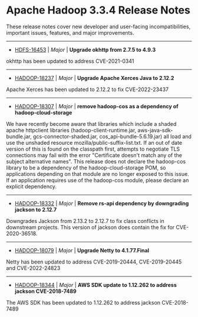 
<!---
# Licensed to the Apache Software Foundation (ASF) under one
# or more contributor license agreements.  See the NOTICE file
# distributed with this work for additional information
# regarding copyright ownership.  The ASF licenses this file
# to you under the Apache License, Version 2.0 (the
# "License"); you may not use this file except in compliance
# with the License.  You may obtain a copy of the License at
#
#     http://www.apache.org/licenses/LICENSE-2.0
#
# Unless required by applicable law or agreed to in writing, software
# distributed under the License is distributed on an "AS IS" BASIS,
# WITHOUT WARRANTIES OR CONDITIONS OF ANY KIND, either express or implied.
# See the License for the specific language governing permissions and
# limitations under the License.
-->
# Apache Hadoop  3.3.4 Release Notes

These release notes cover new developer and user-facing incompatibilities, important issues, features, and major improvements.


---

* [HDFS-16453](https://issues.apache.org/jira/browse/HDFS-16453) | *Major* | **Upgrade okhttp from 2.7.5 to 4.9.3**

okhttp has been updated to address CVE-2021-0341


---

* [HADOOP-18237](https://issues.apache.org/jira/browse/HADOOP-18237) | *Major* | **Upgrade Apache Xerces Java to 2.12.2**

Apache Xerces has been updated  to 2.12.2 to fix CVE-2022-23437


---

* [HADOOP-18307](https://issues.apache.org/jira/browse/HADOOP-18307) | *Major* | **remove hadoop-cos as a dependency of hadoop-cloud-storage**

We have recently become aware that libraries which include a shaded apache httpclient libraries (hadoop-client-runtime.jar, aws-java-sdk-bundle.jar, gcs-connector-shaded.jar, cos\_api-bundle-5.6.19.jar) all load and use the unshaded resource mozilla/public-suffix-list.txt. If an out of date version of this is found on the classpath first, attempts to negotiate TLS connections may fail with the error "Certificate doesn't match any of the subject alternative names". This release does not declare the hadoop-cos library to be a dependency of the hadoop-cloud-storage POM, so applications depending on that module are no longer exposed to this issue. If an application requires use of the hadoop-cos module, please declare an explicit dependency.


---

* [HADOOP-18332](https://issues.apache.org/jira/browse/HADOOP-18332) | *Major* | **Remove rs-api dependency by downgrading jackson to 2.12.7**

Downgrades Jackson from 2.13.2 to 2.12.7 to fix class conflicts in downstream projects. This version of jackson does contain the fix for CVE-2020-36518.


---

* [HADOOP-18079](https://issues.apache.org/jira/browse/HADOOP-18079) | *Major* | **Upgrade Netty to 4.1.77.Final**

Netty has been updated to address CVE-2019-20444, CVE-2019-20445 and CVE-2022-24823


---

* [HADOOP-18344](https://issues.apache.org/jira/browse/HADOOP-18344) | *Major* | **AWS SDK update to 1.12.262 to address jackson  CVE-2018-7489**

The AWS SDK has been updated to 1.12.262 to address jackson CVE-2018-7489



